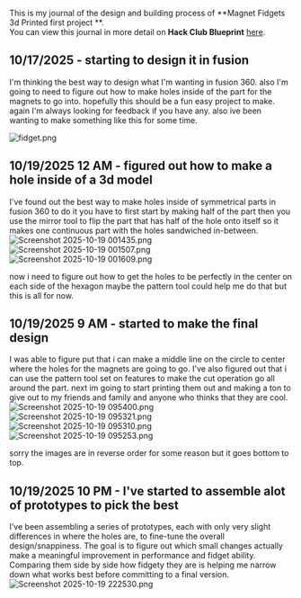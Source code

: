 <!--
  ===================    !!READ THIS NOTICE!!   ====================
  DO NOT edit this file manually. Your changes WILL BE OVERWRITTEN!
  This journal is auto generated and updated by Hack Club Blueprint.
  To edit this file, please edit your journal entries on Blueprint.
  ==================================================================
-->

This is my journal of the design and building process of **Magnet Fidgets 3d Printed first project **.  
You can view this journal in more detail on **Hack Club Blueprint** [here](https://blueprint.hackclub.com/projects/656).


## 10/17/2025 - starting to design it in fusion  

I'm thinking the best way to design what I'm wanting in fusion 360. also I'm going to need to figure out how to make holes inside of the part for the magnets to go into. hopefully this should be a fun easy project to make. again I'm
 always looking for feedback if you have any. also ive been wanting to make something like this for some time.


![fidget.png](https://blueprint.hackclub.com/user-attachments/blobs/proxy/eyJfcmFpbHMiOnsiZGF0YSI6Mjg5NiwicHVyIjoiYmxvYl9pZCJ9fQ==--8f4dd85f5df954d1b6ee77b67af1f9f301661aac/fidget.png)  

## 10/19/2025 12 AM - figured out how to make a hole inside of a 3d model  

I've found out the best way to make holes inside of symmetrical parts in fusion 360 to do it you have to first start by making half of the part then you use the mirror tool to flip the part that has half of the hole onto itself so it makes one continuous part with the holes sandwiched in-between.
![Screenshot 2025-10-19 001435.png](https://blueprint.hackclub.com/user-attachments/blobs/proxy/eyJfcmFpbHMiOnsiZGF0YSI6MzI0MCwicHVyIjoiYmxvYl9pZCJ9fQ==--6c154ccab737a9507ccabee51861dfacbef79e87/Screenshot%202025-10-19%20001435.png)
![Screenshot 2025-10-19 001507.png](https://blueprint.hackclub.com/user-attachments/blobs/proxy/eyJfcmFpbHMiOnsiZGF0YSI6MzI0MSwicHVyIjoiYmxvYl9pZCJ9fQ==--5e7f4e99ad12f5e5de5dbf6bc7ed9154198ceac2/Screenshot%202025-10-19%20001507.png)
![Screenshot 2025-10-19 001609.png](https://blueprint.hackclub.com/user-attachments/blobs/proxy/eyJfcmFpbHMiOnsiZGF0YSI6MzI0MiwicHVyIjoiYmxvYl9pZCJ9fQ==--075a4090a86de1f2abf65189b66c4ef2d693071f/Screenshot%202025-10-19%20001609.png)

now i need to figure out how to get the holes to be perfectly in the center on each side of the hexagon maybe the pattern tool could help me do that but this is all for now. 



  

## 10/19/2025 9 AM - started to make the final design  

I was able to figure put that i can make a middle line on the circle to center where the holes for the magnets are going to go. I've also figured out that i can use the pattern tool set on features to make the cut operation go all around the part. next im going to start printing them out and making a ton to give out to my friends and family and anyone who thinks that they are cool.
![Screenshot 2025-10-19 095400.png](https://blueprint.hackclub.com/user-attachments/blobs/proxy/eyJfcmFpbHMiOnsiZGF0YSI6MzQyMCwicHVyIjoiYmxvYl9pZCJ9fQ==--8b99d8248a6b9f4d20940ad71f13f71322232a21/Screenshot%202025-10-19%20095400.png)
![Screenshot 2025-10-19 095321.png](https://blueprint.hackclub.com/user-attachments/blobs/proxy/eyJfcmFpbHMiOnsiZGF0YSI6MzQxOSwicHVyIjoiYmxvYl9pZCJ9fQ==--7cdbc4ae38f95025404c09939f42c303bb112934/Screenshot%202025-10-19%20095321.png)
![Screenshot 2025-10-19 095310.png](https://blueprint.hackclub.com/user-attachments/blobs/proxy/eyJfcmFpbHMiOnsiZGF0YSI6MzQxOCwicHVyIjoiYmxvYl9pZCJ9fQ==--6cfde5c75566f48855fc6c93eb0b982abc357429/Screenshot%202025-10-19%20095310.png)
![Screenshot 2025-10-19 095253.png](https://blueprint.hackclub.com/user-attachments/blobs/proxy/eyJfcmFpbHMiOnsiZGF0YSI6MzQxNywicHVyIjoiYmxvYl9pZCJ9fQ==--8741ff6dabf6569b5c5d0f6a2d526f7469021d5f/Screenshot%202025-10-19%20095253.png)

sorry the images are in reverse order for some reason but it goes bottom to top.

  

## 10/19/2025 10 PM - I've started to assemble alot of prototypes to pick the best  

I’ve been assembling a series of prototypes, each with only very slight differences in where the holes are, to fine-tune the overall design/snappiness. The goal is to figure out which small changes actually make a meaningful improvement in performance and fidget ability. Comparing them side by side how fidgety they are is helping me narrow down what works best before committing to a final version.![Screenshot 2025-10-19 222530.png](https://blueprint.hackclub.com/user-attachments/blobs/proxy/eyJfcmFpbHMiOnsiZGF0YSI6MzY4MCwicHVyIjoiYmxvYl9pZCJ9fQ==--32c288c67c6ed64692a96db19987fbdf735bf74a/Screenshot%202025-10-19%20222530.png)
  

